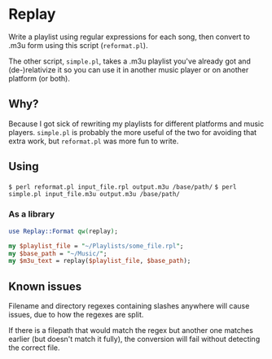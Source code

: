 # Replay
Write a playlist using regular expressions for each song, then convert to .m3u
form using this script (`reformat.pl`).

The other script, `simple.pl`, takes a .m3u playlist you've already got and
(de-)relativize it so you can use it in another music player or on another
platform (or both).

## Why?
Because I got sick of rewriting my playlists for different platforms and music
players. `simple.pl` is probably the more useful of the two for avoiding that
extra work, but `reformat.pl` was more fun to write.

## Using
`$ perl reformat.pl input_file.rpl output.m3u /base/path/`
`$ perl simple.pl input_file.m3u output.m3u /base/path/`

### As a library
```perl
use Replay::Format qw(replay);

my $playlist_file = "~/Playlists/some_file.rpl";
my $base_path = "~/Music/";
my $m3u_text = replay($playlist_file, $base_path);
```

## Known issues
Filename and directory regexes containing slashes anywhere will cause issues,
due to how the regexes are split.

If there is a filepath that would match the regex but another one matches
earlier (but doesn't match it fully), the conversion will fail without detecting
the correct file.
<!--
(fix: check against the subdirectory list instead of against the first matched.
 do this at some point?)
-->
